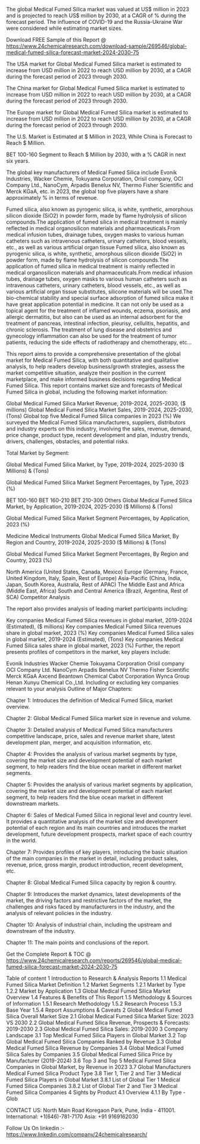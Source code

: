 The global Medical Fumed Silica market was valued at US$ million in 2023 and is projected to reach US$ million by 2030, at a CAGR of % during the forecast period. The influence of COVID-19 and the Russia-Ukraine War were considered while estimating market sizes.

Download FREE Sample of this Report @ https://www.24chemicalresearch.com/download-sample/269546/global-medical-fumed-silica-forecast-market-2024-2030-75

The USA market for Global Medical Fumed Silica market is estimated to increase from USD million in 2022 to reach USD million by 2030, at a CAGR during the forecast period of 2023 through 2030.

The China market for Global Medical Fumed Silica market is estimated to increase from USD million in 2022 to reach USD million by 2030, at a CAGR during the forecast period of 2023 through 2030.

The Europe market for Global Medical Fumed Silica market is estimated to increase from USD million in 2022 to reach USD million by 2030, at a CAGR during the forecast period of 2023 through 2030.

The U.S. Market is Estimated at $ Million in 2023, While China is Forecast to Reach $ Million.

BET 100-160 Segment to Reach $ Million by 2030, with a % CAGR in next six years.

The global key manufacturers of Medical Fumed Silica include Evonik Industries, Wacker Chemie, Tokuyama Corporation, Orisil company, OCI Company Ltd., NanoCym, Arpadis Benelux NV, Thermo Fisher Scientific and Merck KGaA, etc. in 2023, the global top five players have a share approximately % in terms of revenue.

Fumed silica, also known as pyrogenic silica, is white, synthetic, amorphous silicon dioxide (SiO2) in powder form, made by flame hydrolysis of silicon compounds.The application of fumed silica in medical treatment is mainly reflected in medical organosilicon materials and pharmaceuticals.From medical infusion tubes, drainage tubes, oxygen masks to various human catheters such as intravenous catheters, urinary catheters, blood vessels, etc., as well as various artificial organ tissue Fumed silica, also known as pyrogenic silica, is white, synthetic, amorphous silicon dioxide (SiO2) in powder form, made by flame hydrolysis of silicon compounds.The application of fumed silica in medical treatment is mainly reflected in medical organosilicon materials and pharmaceuticals.From medical infusion tubes, drainage tubes, oxygen masks to various human catheters such as intravenous catheters, urinary catheters, blood vessels, etc., as well as various artificial organ tissue substitutes, silicone materials will be used.The bio-chemical stability and special surface adsorption of fumed silica make it have great application potential in medicine. It can not only be used as a topical agent for the treatment of inflamed wounds, eczema, psoriasis, and allergic dermatitis, but also can be used as an internal adsorbent for the treatment of pancreas, intestinal infection, pleurisy, cellulitis, hepatitis, and chronic sclerosis. The treatment of lung disease and obstetrics and gynecology inflammation can also be used for the treatment of tumor patients, reducing the side effects of radiotherapy and chemotherapy, etc...

This report aims to provide a comprehensive presentation of the global market for Medical Fumed Silica, with both quantitative and qualitative analysis, to help readers develop business/growth strategies, assess the market competitive situation, analyze their position in the current marketplace, and make informed business decisions regarding Medical Fumed Silica. This report contains market size and forecasts of Medical Fumed Silica in global, including the following market information:

Global Medical Fumed Silica Market Revenue, 2019-2024, 2025-2030, ($ millions)
Global Medical Fumed Silica Market Sales, 2019-2024, 2025-2030, (Tons)
Global top five Medical Fumed Silica companies in 2023 (%)
We surveyed the Medical Fumed Silica manufacturers, suppliers, distributors and industry experts on this industry, involving the sales, revenue, demand, price change, product type, recent development and plan, industry trends, drivers, challenges, obstacles, and potential risks.

Total Market by Segment:

Global Medical Fumed Silica Market, by Type, 2019-2024, 2025-2030 ($ Millions) & (Tons)

Global Medical Fumed Silica Market Segment Percentages, by Type, 2023 (%)

BET 100-160
BET 160-210
BET 210-300
Others
Global Medical Fumed Silica Market, by Application, 2019-2024, 2025-2030 ($ Millions) & (Tons)

Global Medical Fumed Silica Market Segment Percentages, by Application, 2023 (%)

Medicine
Medical Instruments
Global Medical Fumed Silica Market, By Region and Country, 2019-2024, 2025-2030 ($ Millions) & (Tons)

Global Medical Fumed Silica Market Segment Percentages, By Region and Country, 2023 (%)

North America (United States, Canada, Mexico)
Europe (Germany, France, United Kingdom, Italy, Spain, Rest of Europe)
Asia-Pacific (China, India, Japan, South Korea, Australia, Rest of APAC)
The Middle East and Africa (Middle East, Africa)
South and Central America (Brazil, Argentina, Rest of SCA)
Competitor Analysis

The report also provides analysis of leading market participants including:

Key companies Medical Fumed Silica revenues in global market, 2019-2024 (Estimated), ($ millions)
Key companies Medical Fumed Silica revenues share in global market, 2023 (%)
Key companies Medical Fumed Silica sales in global market, 2019-2024 (Estimated), (Tons)
Key companies Medical Fumed Silica sales share in global market, 2023 (%)
Further, the report presents profiles of competitors in the market, key players include:

Evonik Industries
Wacker Chemie
Tokuyama Corporation
Orisil company
OCI Company Ltd.
NanoCym
Arpadis Benelux NV
Thermo Fisher Scientific
Merck KGaA
Axcend
Beantown Chemical
Cabot Corporation
Wynca Group
Henan Xunyu Chemical Co.,Ltd.
Including or excluding key companies relevant to your analysis
Outline of Major Chapters:

Chapter 1: Introduces the definition of Medical Fumed Silica, market overview.

Chapter 2: Global Medical Fumed Silica market size in revenue and volume.

Chapter 3: Detailed analysis of Medical Fumed Silica manufacturers competitive landscape, price, sales and revenue market share, latest development plan, merger, and acquisition information, etc.

Chapter 4: Provides the analysis of various market segments by type, covering the market size and development potential of each market segment, to help readers find the blue ocean market in different market segments.

Chapter 5: Provides the analysis of various market segments by application, covering the market size and development potential of each market segment, to help readers find the blue ocean market in different downstream markets.

Chapter 6: Sales of Medical Fumed Silica in regional level and country level. It provides a quantitative analysis of the market size and development potential of each region and its main countries and introduces the market development, future development prospects, market space of each country in the world.

Chapter 7: Provides profiles of key players, introducing the basic situation of the main companies in the market in detail, including product sales, revenue, price, gross margin, product introduction, recent development, etc.

Chapter 8: Global Medical Fumed Silica capacity by region & country.

Chapter 9: Introduces the market dynamics, latest developments of the market, the driving factors and restrictive factors of the market, the challenges and risks faced by manufacturers in the industry, and the analysis of relevant policies in the industry.

Chapter 10: Analysis of industrial chain, including the upstream and downstream of the industry.

Chapter 11: The main points and conclusions of the report.

Get the Complete Report & TOC @ https://www.24chemicalresearch.com/reports/269546/global-medical-fumed-silica-forecast-market-2024-2030-75

Table of content
1 Introduction to Research & Analysis Reports
1.1 Medical Fumed Silica Market Definition
1.2 Market Segments
1.2.1 Market by Type
1.2.2 Market by Application
1.3 Global Medical Fumed Silica Market Overview
1.4 Features & Benefits of This Report
1.5 Methodology & Sources of Information
1.5.1 Research Methodology
1.5.2 Research Process
1.5.3 Base Year
1.5.4 Report Assumptions & Caveats
2 Global Medical Fumed Silica Overall Market Size
2.1 Global Medical Fumed Silica Market Size: 2023 VS 2030
2.2 Global Medical Fumed Silica Revenue, Prospects & Forecasts: 2019-2030
2.3 Global Medical Fumed Silica Sales: 2019-2030
3 Company Landscape
3.1 Top Medical Fumed Silica Players in Global Market
3.2 Top Global Medical Fumed Silica Companies Ranked by Revenue
3.3 Global Medical Fumed Silica Revenue by Companies
3.4 Global Medical Fumed Silica Sales by Companies
3.5 Global Medical Fumed Silica Price by Manufacturer (2019-2024)
3.6 Top 3 and Top 5 Medical Fumed Silica Companies in Global Market, by Revenue in 2023
3.7 Global Manufacturers Medical Fumed Silica Product Type
3.8 Tier 1, Tier 2 and Tier 3 Medical Fumed Silica Players in Global Market
3.8.1 List of Global Tier 1 Medical Fumed Silica Companies
3.8.2 List of Global Tier 2 and Tier 3 Medical Fumed Silica Companies
4 Sights by Product
4.1 Overview
4.1.1 By Type - Glob

CONTACT US:
North Main Road Koregaon Park, Pune, India - 411001.
International: +1(646)-781-7170
Asia: +91 9169162030

Follow Us On linkedin :- https://www.linkedin.com/company/24chemicalresearch/
